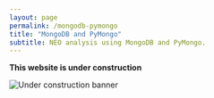 ```yaml
---
layout: page
permalink: /mongodb-pymongo
title: "MongoDB and PyMongo"
subtitle: NEO analysis using MongoDB and PyMongo.
---
```


**This website is under construction**

![Under construction banner](https://alvavr.github.io//img/under-construction.png)